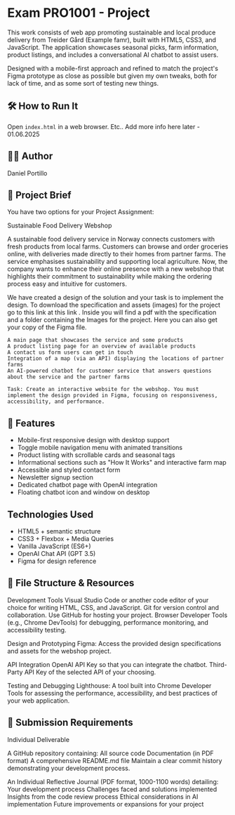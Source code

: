 # Exam PRO1001 - Project 
This work consists of web app promoting sustainable and local produce delivery from Treider Gård (Example famr), built with HTML5, CSS3, and JavaScript. The application showcases seasonal picks, farm information, product listings, and includes a conversational AI chatbot to assist users.

Designed with a mobile-first approach and refined to match the project's Figma prototype as close as possible but given my own tweaks, both for lack of time, and as some sort of testing new things.


## 🛠️ How to Run It
Open `index.html` in a web browser. Etc.. Add more info here later - 01.06.2025

## 🧑‍💻 Author
Daniel Portillo

## 📄 Project Brief

You have two options for your Project Assignment:

Sustainable Food Delivery Webshop

A sustainable food delivery service in Norway connects customers with fresh products from local farms. Customers can browse and order groceries online, with deliveries made directly to their homes from partner farms. The service emphasises sustainability and supporting local agriculture. Now, the company wants to enhance their online presence with a new webshop that highlights their commitment to sustainability while making the ordering process easy and intuitive for customers.

We have created a design of the solution and your task is to implement the design. To download the specification and assets (images) for the project go to this link at this link . Inside you will find a pdf with the specification and a folder containing the Images for the project. Here you can also get your copy of the Figma file.

    A main page that showcases the service and some products
    A product listing page for an overview of available products
    A contact us form users can get in touch
    Integration of a map (via an API) displaying the locations of partner farms
    An AI-powered chatbot for customer service that answers questions about the service and the partner farms

    Task: Create an interactive website for the webshop. You must implement the design provided in Figma, focusing on responsiveness, accessibility, and performance. 

## 🚀 Features
- Mobile-first responsive design with desktop support
- Toggle mobile navigation menu with animated transitions
- Product listing with scrollable cards and seasonal tags
- Informational sections such as "How It Works" and interactive farm map
- Accessible and styled contact form
- Newsletter signup section
- Dedicated chatbot page with OpenAI integration
- Floating chatbot icon and window on desktop

## Technologies Used

- HTML5 + semantic structure
- CSS3 + Flexbox + Media Queries
- Vanilla JavaScript (ES6+)
- OpenAI Chat API (GPT 3.5)
- Figma for design reference



## 📁 File Structure & Resources

Development Tools
    Visual Studio Code or another code editor of your choice for writing HTML, CSS, and JavaScript.
    Git for version control and collaboration. Use GitHub for hosting your project.
    Browser Developer Tools (e.g., Chrome DevTools) for debugging, performance monitoring, and accessibility testing.

Design and Prototyping
    Figma: Access the provided design specifications and assets for the webshop project.

API Integration
    OpenAI API Key so that you can integrate the chatbot.
    Third-Party API Key of the selected API of your choosing.

Testing and Debugging
    Lighthouse: A tool built into Chrome Developer Tools for assessing the performance, accessibility, and best practices of your web application.

## 📁 Submission Requirements

Individual Deliverable

A GitHub repository containing:
    All source code
    Documentation (in PDF format)
    A comprehensive README.md file
    Maintain a clear commit history demonstrating your development process.

An Individual Reflective Journal (PDF format, 1000-1100 words) detailing:
    Your development process
    Challenges faced and solutions implemented
    Insights from the code review process
    Ethical considerations in AI implementation
    Future improvements or expansions for your project


